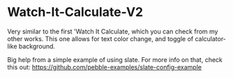 # Watch-It-Calculate-V2

Very similar to the first 'Watch It Calculate, which you can check from my other works.
This one allows for text color change, and toggle of calculator-like background.

Big help from a simple example of using slate.
For more info on that, check this out:
https://github.com/pebble-examples/slate-config-example
